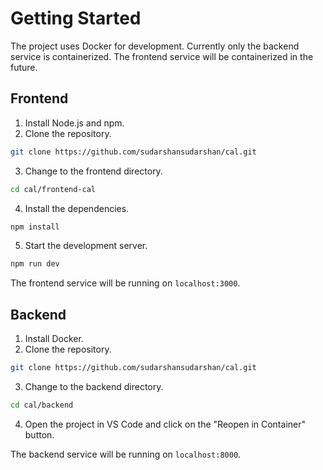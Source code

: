 # Getting Started

The project uses Docker for development. Currently only the backend service is containerized. The frontend service will be containerized in the future.

## Frontend

1. Install Node.js and npm.
2. Clone the repository.
```bash
git clone https://github.com/sudarshansudarshan/cal.git
```
3. Change to the frontend directory.
```bash
cd cal/frontend-cal
```
4. Install the dependencies.
```bash
npm install
```
5. Start the development server.
```bash
npm run dev
```

The frontend service will be running on `localhost:3000`.

## Backend

1. Install Docker.
2. Clone the repository.
```bash
git clone https://github.com/sudarshansudarshan/cal.git
```
3. Change to the backend directory.
```bash
cd cal/backend
```
4. Open the project in VS Code and click on the "Reopen in Container" button.

The backend service will be running on `localhost:8000`.